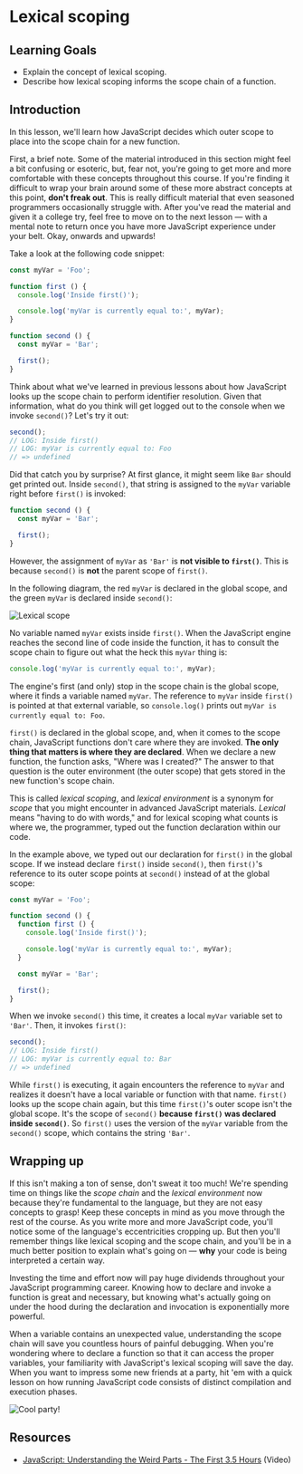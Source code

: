 # Lexical scoping

## Learning Goals

- Explain the concept of lexical scoping.
- Describe how lexical scoping informs the scope chain of a function.

## Introduction

In this lesson, we'll learn how JavaScript decides which outer scope to place
into the scope chain for a new function.

First, a brief note. Some of the material introduced in this section might feel
a bit confusing or esoteric, but, fear not, you're going to get more and more
comfortable with these concepts throughout this course. If you're finding it
difficult to wrap your brain around some of these more abstract concepts at this
point, **don't freak out**. This is really difficult material that even seasoned
programmers occasionally struggle with. After you've read the material and given
it a college try, feel free to move on to the next lesson — with a mental note
to return once you have more JavaScript experience under your belt. Okay,
onwards and upwards!

Take a look at the following code snippet:

```js
const myVar = 'Foo';

function first () {
  console.log('Inside first()');

  console.log('myVar is currently equal to:', myVar);
}

function second () {
  const myVar = 'Bar';

  first();
}
```

Think about what we've learned in previous lessons about how JavaScript looks up
the scope chain to perform identifier resolution. Given that information, what
do you think will get logged out to the console when we invoke `second()`? Let's
try it out:

```js
second();
// LOG: Inside first()
// LOG: myVar is currently equal to: Foo
// => undefined
```

Did that catch you by surprise? At first glance, it might seem like `Bar` should
get printed out. Inside `second()`, that string is assigned to the `myVar`
variable right before `first()` is invoked:

```js
function second () {
  const myVar = 'Bar';

  first();
}
```

However, the assignment of `myVar` as `'Bar'` is **not visible to `first()`**.
This is because `second()` is **not** the parent scope of `first()`.

In the following diagram, the red `myVar` is declared in the global scope, and
the green `myVar` is declared inside `second()`:

![Lexical scope](https://curriculum-content.s3.amazonaws.com/web-development/js/principles/lexical-scoping-readme/lexical_scope.png)

No variable named `myVar` exists inside `first()`. When the JavaScript engine
reaches the second line of code inside the function, it has to consult the scope
chain to figure out what the heck this `myVar` thing is:

```js
console.log('myVar is currently equal to:', myVar);
```

The engine's first (and only) stop in the scope chain is the global scope, where
it finds a variable named `myVar`. The reference to `myVar` inside `first()` is
pointed at that external variable, so `console.log()` prints out `myVar is
currently equal to: Foo`.

`first()` is declared in the global scope, and, when it comes to the scope
chain, JavaScript functions don't care where they are invoked. **The only thing
that matters is where they are declared**. When we declare a new function, the
function asks, "Where was I created?" The answer to that question is the outer
environment (the outer scope) that gets stored in the new function's scope
chain.

This is called _lexical scoping_, and _lexical environment_ is a synonym for
_scope_ that you might encounter in advanced JavaScript materials. _Lexical_
means "having to do with words," and for lexical scoping what counts is where
we, the programmer, typed out the function declaration within our code.

In the example above, we typed out our declaration for `first()` in the global
scope. If we instead declare `first()` inside `second()`, then `first()`'s
reference to its outer scope points at `second()` instead of at the global
scope:

```js
const myVar = 'Foo';

function second () {
  function first () {
    console.log('Inside first()');

    console.log('myVar is currently equal to:', myVar);
  }

  const myVar = 'Bar';

  first();
}
```

When we invoke `second()` this time, it creates a local `myVar` variable set to
`'Bar'`. Then, it invokes `first()`:

```js
second();
// LOG: Inside first()
// LOG: myVar is currently equal to: Bar
// => undefined
```

While `first()` is executing, it again encounters the reference to `myVar` and
realizes it doesn't have a local variable or function with that name. `first()`
looks up the scope chain again, but this time `first()`'s outer scope isn't the
global scope. It's the scope of `second()` **because `first()` was declared
inside `second()`**. So `first()` uses the version of the `myVar` variable from
the `second()` scope, which contains the string `'Bar'`.

## Wrapping up

If this isn't making a ton of sense, don't sweat it too much! We're spending
time on things like the _scope chain_ and the _lexical environment_ now because
they're fundamental to the language, but they are not easy concepts to grasp!
Keep these concepts in mind as you move through the rest of the course. As you
write more and more JavaScript code, you'll notice some of the language's
eccentricities cropping up. But then you'll remember things like lexical scoping
and the scope chain, and you'll be in a much better position to explain what's
going on — **why** your code is being interpreted a certain way.

Investing the time and effort now will pay huge dividends throughout your
JavaScript programming career. Knowing how to declare and invoke a function is
great and necessary, but knowing what's actually going on under the hood during
the declaration and invocation is exponentially more powerful.

When a variable contains an unexpected value, understanding the scope chain will
save you countless hours of painful debugging. When you're wondering where to
declare a function so that it can access the proper variables, your familiarity
with JavaScript's lexical scoping will save the day. When you want to impress
some new friends at a party, hit 'em with a quick lesson on how running
JavaScript code consists of distinct compilation and execution phases.

![Cool party!](https://curriculum-content.s3.amazonaws.com/web-development/js/principles/lexical-scoping-readme/cool_party.gif)

## Resources

- [JavaScript: Understanding the Weird Parts - The First 3.5 Hours](https://www.youtube.com/watch?v=Bv_5Zv5c-Ts) (Video)
